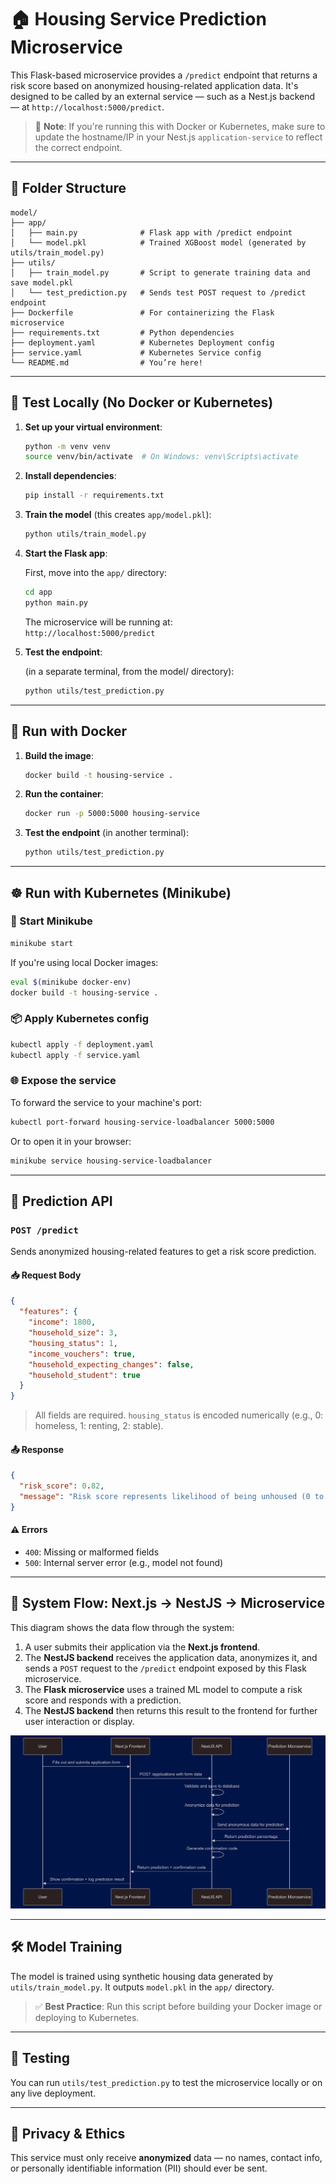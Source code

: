 # 🏠 Housing Service Prediction Microservice

This Flask-based microservice provides a `/predict` endpoint that returns a risk score based on anonymized housing-related application data. It's designed to be called by an external service — such as a Nest.js backend — at `http://localhost:5000/predict`.

> 📢 **Note**: If you're running this with Docker or Kubernetes, make sure to update the hostname/IP in your Nest.js `application-service` to reflect the correct endpoint.

---

## 📁 Folder Structure

```
model/
├── app/
│   ├── main.py              # Flask app with /predict endpoint
│   └── model.pkl            # Trained XGBoost model (generated by utils/train_model.py)
├── utils/
│   ├── train_model.py       # Script to generate training data and save model.pkl
│   └── test_prediction.py   # Sends test POST request to /predict endpoint
├── Dockerfile               # For containerizing the Flask microservice
├── requirements.txt         # Python dependencies
├── deployment.yaml          # Kubernetes Deployment config
├── service.yaml             # Kubernetes Service config
└── README.md                # You’re here!
```

---

## 🧪 Test Locally (No Docker or Kubernetes)

1. **Set up your virtual environment**:

   ```bash
   python -m venv venv
   source venv/bin/activate  # On Windows: venv\Scripts\activate
   ```

2. **Install dependencies**:

   ```bash
   pip install -r requirements.txt
   ```

3. **Train the model** (this creates `app/model.pkl`):

   ```bash
   python utils/train_model.py
   ```

4. **Start the Flask app**:

   First, move into the `app/` directory:

   ```bash
   cd app
   python main.py
   ```

   The microservice will be running at:  
   `http://localhost:5000/predict`

5. **Test the endpoint**:

   (in a separate terminal, from the model/ directory):

   ```bash
   python utils/test_prediction.py
   ```

---

## 🐳 Run with Docker

1. **Build the image**:

   ```bash
   docker build -t housing-service .  
   ```

2. **Run the container**:

   ```bash
   docker run -p 5000:5000 housing-service
   ```

3. **Test the endpoint** (in another terminal):

   ```bash
   python utils/test_prediction.py
   ```

---

## ☸️ Run with Kubernetes (Minikube)

### 🔧 Start Minikube

```bash
minikube start
```

If you're using local Docker images:

```bash
eval $(minikube docker-env)
docker build -t housing-service .
```

### 📦 Apply Kubernetes config

```bash
kubectl apply -f deployment.yaml
kubectl apply -f service.yaml
```

### 🌐 Expose the service

To forward the service to your machine's port:

```bash
kubectl port-forward housing-service-loadbalancer 5000:5000
```

Or to open it in your browser:

```bash
minikube service housing-service-loadbalancer
```

---

## 📡 Prediction API

### `POST /predict`

Sends anonymized housing-related features to get a risk score prediction.

#### 📥 Request Body

```json
{
  "features": {
    "income": 1800,
    "household_size": 3,
    "housing_status": 1,
    "income_vouchers": true,
    "household_expecting_changes": false,
    "household_student": true
  }
}
```

> All fields are required. `housing_status` is encoded numerically (e.g., 0: homeless, 1: renting, 2: stable).

#### 📤 Response

```json
{
  "risk_score": 0.82,
  "message": "Risk score represents likelihood of being unhoused (0 to 1, higher is riskier)"
}
```

#### ⚠️ Errors

- `400`: Missing or malformed fields  
- `500`: Internal server error (e.g., model not found)

---

## 🔁 System Flow: Next.js → NestJS → Microservice

This diagram shows the data flow through the system:

1. A user submits their application via the **Next.js frontend**.
2. The **NestJS backend** receives the application data, anonymizes it, and sends a `POST` request to the `/predict` endpoint exposed by this Flask microservice.
3. The **Flask microservice** uses a trained ML model to compute a risk score and responds with a prediction.
4. The **NestJS backend** then returns this result to the frontend for further user interaction or display.

<p align="center">
  <img src="./images/microservice-flow.png" alt="System Flow Diagram" width="700"/>
</p>

---

## 🛠 Model Training

The model is trained using synthetic housing data generated by `utils/train_model.py`. It outputs `model.pkl` in the `app/` directory.

> ✅ **Best Practice**: Run this script before building your Docker image or deploying to Kubernetes.

---

## 🧪 Testing

You can run `utils/test_prediction.py` to test the microservice locally or on any live deployment.

---

## 🧘 Privacy & Ethics

This service must only receive **anonymized** data — no names, contact info, or personally identifiable information (PII) should ever be sent.

